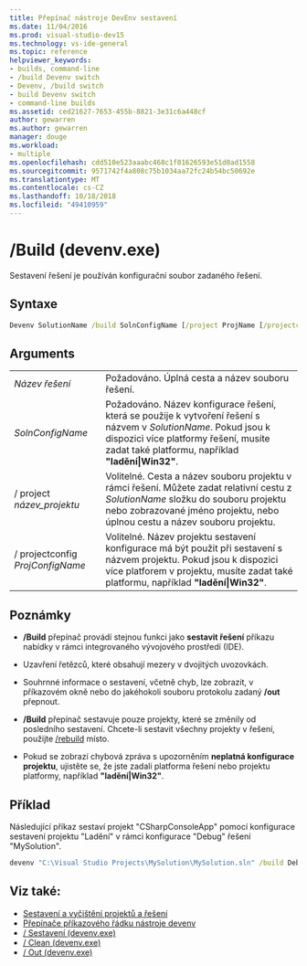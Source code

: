 ```yaml
---
title: Přepínač nástroje DevEnv sestavení
ms.date: 11/04/2016
ms.prod: visual-studio-dev15
ms.technology: vs-ide-general
ms.topic: reference
helpviewer_keywords:
- builds, command-line
- /build Devenv switch
- Devenv, /build switch
- build Devenv switch
- command-line builds
ms.assetid: ced21627-7653-455b-8821-3e31c6a448cf
author: gewarren
ms.author: gewarren
manager: douge
ms.workload:
- multiple
ms.openlocfilehash: cdd510e523aaabc468c1f01626593e51d0ad1558
ms.sourcegitcommit: 9571742f4a808c75b1034aa72fc24b54bc50692e
ms.translationtype: MT
ms.contentlocale: cs-CZ
ms.lasthandoff: 10/18/2018
ms.locfileid: "49410959"
---
```

# <a name="build-devenvexe"></a>/Build (devenv.exe)

Sestavení řešení je používán konfigurační soubor zadaného řešení.

## <a name="syntax"></a>Syntaxe

```cmd
Devenv SolutionName /build SolnConfigName [/project ProjName [/projectconfig ProjConfigName]]
```

## <a name="arguments"></a>Arguments

|||
|-|-|
|*Název řešení*|Požadováno. Úplná cesta a název souboru řešení.|
|*SolnConfigName*|Požadováno. Název konfigurace řešení, která se použije k vytvoření řešení s názvem v *SolutionName*. Pokud jsou k dispozici více platformy řešení, musíte zadat také platformu, například **"ladění\|Win32"**.|
|/ project *název_projektu*|Volitelné. Cesta a název souboru projektu v rámci řešení. Můžete zadat relativní cestu z *SolutionName* složku do souboru projektu nebo zobrazované jméno projektu, nebo úplnou cestu a název souboru projektu.|
|/ projectconfig *ProjConfigName*|Volitelné. Název projektu sestavení konfigurace má být použit při sestavení s názvem projektu. Pokud jsou k dispozici více platforem v projektu, musíte zadat také platformu, například **"ladění\|Win32"**.|

## <a name="remarks"></a>Poznámky

- **/Build** přepínač provádí stejnou funkci jako **sestavit řešení** příkazu nabídky v rámci integrovaného vývojového prostředí (IDE).

- Uzavření řetězců, které obsahují mezery v dvojitých uvozovkách.

- Souhrnné informace o sestavení, včetně chyb, lze zobrazit, v příkazovém okně nebo do jakéhokoli souboru protokolu zadaný **/out** přepnout.

- **/Build** přepínač sestavuje pouze projekty, které se změnily od posledního sestavení. Chcete-li sestavit všechny projekty v řešení, použijte [/rebuild](../../ide/reference/rebuild-devenv-exe.md) místo.

- Pokud se zobrazí chybová zpráva s upozorněním **neplatná konfigurace projektu**, ujistěte se, že jste zadali platforma řešení nebo projektu platformy, například **"ladění\|Win32"**.

## <a name="example"></a>Příklad

Následující příkaz sestaví projekt "CSharpConsoleApp" pomocí konfigurace sestavení projektu "Ladění" v rámci konfigurace "Debug" řešení "MySolution".

```cmd
devenv "C:\Visual Studio Projects\MySolution\MySolution.sln" /build Debug /project "CSharpWinApp\CSharpWinApp.csproj" /projectconfig Debug
```

## <a name="see-also"></a>Viz také:

- [Sestavení a vyčištění projektů a řešení](../../ide/building-and-cleaning-projects-and-solutions-in-visual-studio.md)
- [Přepínače příkazového řádku nástroje devenv](../../ide/reference/devenv-command-line-switches.md)
- [/ Sestavení (devenv.exe)](../../ide/reference/rebuild-devenv-exe.md)
- [/ Clean (devenv.exe)](../../ide/reference/clean-devenv-exe.md)
- [/ Out (devenv.exe)](../../ide/reference/out-devenv-exe.md)